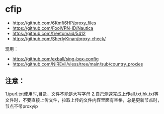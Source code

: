 # cfip
 - https://github.com/6Kmfi6HP/proxy_files
 - https://github.com/FoolVPN-ID/Nautica
 - https://github.com/freetomaid/5412
 - https://github.com/SherlyKinan/proxy-check/

 现用：
 - https://github.com/exball/sing-box-config
 - https://github.com/NiREvil/vless/tree/main/sub/country_proxies

## 注意：
1.ipurl.txt使用时,目录，文件不能是大写字母
2.自己测速完成上传all.txt,hk.txt等文件时，不要直接上传文件，拉取上传的文件内容里面有空格，总是更新节点时，节点不带proxyip
